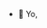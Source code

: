 - 👋 Yo,
<!---
scriche/scriche is a ✨ special ✨ repository because its `README.md` (this file) appears on your GitHub profile.
You can click the Preview link to take a look at your changes.
--->
